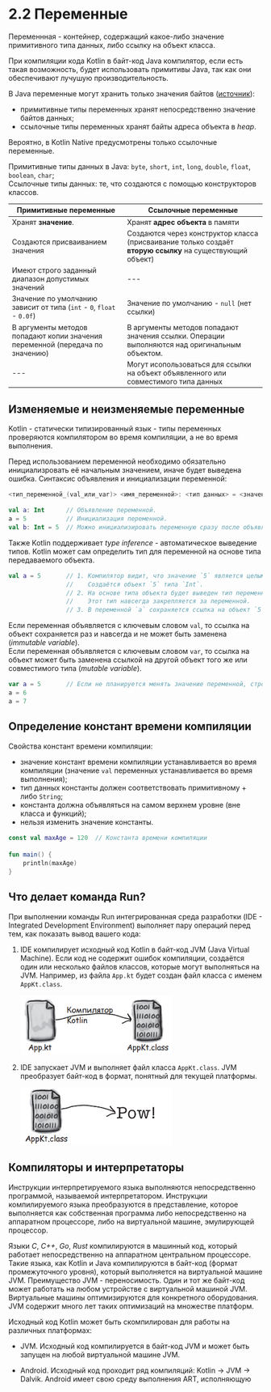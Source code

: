 # 2.2 Переменные

Переменнная - контейнер, содержащий какое-либо значение примитивного типа данных, либо ссылку на объект класса.

При компиляции кода Kotlin в байт-код Java компилятор, если есть такая возможность, будет использовать примитивы Java, так как они обеспечивают лучушую производительность.

В Java переменные могут хранить только значения байтов ([источник](https://javarush.com/groups/posts/630-primitivnihe-tipih-v-java--ne-takie-uzh-oni-i-primitivnihe)):

- примитивные типы переменных хранят непосредственно значение байтов данных;
- ссылочные типы переменных хранят байты адреса объекта в *heap*.

Вероятно, в Kotlin Native предусмотрены только ссылочные переменные.

Примитивные типы данных в Java: `byte`, `short`, `int`, `long`, `double`, `float`, `boolean`, `char`;  
Ссылочные типы данных: те, что создаются с помощью конструкторов классов.

| Примитивные переменные                                                        | Ссылочные переменные                                                                                      |
|-------------------------------------------------------------------------------|-----------------------------------------------------------------------------------------------------------|
| Хранят **значение**.                                                          | Хранят **адрес объекта** в памяти                                                                         |
| Создаются присваиванием значения                                              | Создаются через конструктор класса (присваивание только создаёт **вторую ссылку** на существующий объект) |
| Имеют строго заданный диапазон допустимых значений                            | ---                                                                                                       |
| Значение по умолчанию зависит от типа (`int` - `0`, `float` - `0.0f`)         | Значение по умолчанию - `null` (нет ссылки)                                                               |
| В аргументы методов попадают копии значения переменной (передача по значению) | В аргументы методов попадают значения ссылки. Операции выполняются над оригинальным объектом.             |
| ---                                                                           | Могут исопользоваться для ссылки на объект объявленного или совместимого типа данных                      |

## Изменяемые и неизменяемые переменные

Kotlin - статически типизированный язык - типы переменных проверяются компилятором во время компиляции, а не во время выполнения.

Перед использованием переменной необходимо обязательно инициализровать её начальным значением, иначе будет выведена ошибка. Синтаксис объявления и инициализации переменной:

```kotlin
<тип_переменной_(val_или_var)> <имя_переменной>: <тип данных> = <значение_или_объект>
```

```kotlin
val a: Int      // Объявление переменной.
a = 5           // Инициализация переменной.
val b: Int = 5  // Можно инициализировать переменную сразу после объявления. 
```

Также Kotlin поддерживает *type inference* - автоматическое выведение типов. Kotlin может сам определить тип для переменной на основе типа передаваемого объекта.

```kotlin
val a = 5       // 1. Компилятор видит, что значение `5` является целым число. 
                //    Создаётся объект `5` типа `Int`.
                // 2. На основе типа объекта будет выведен тип переменной `a` - `Int`.
                //    Этот тип навсегда закрепляется за переменной. 
                // 3. В переменной `a` сохраняется ссылка на объект `5`.
```

Если переменная объявляется с ключевым словом `val`, то ссылка на объект сохраняется раз и навсегда и не может быть заменена (*immutable variable*).  
Если переменная объявляется с ключевым словом `var`, то ссылка на объект может быть заменена ссылкой на другой объект того же или совместимого типа (*mutable variable*).

```kotlin
var a = 5       // Если не планируется менять значение переменной, строго рекомендуется определять её с val.
a = 6
a = 7
```

## Определение констант времени компиляции

Свойства констант времени компиляции:

- значение констант времени компиляции устанавливается во время компиляции (значение `val` переменных устанавливается во время выполнения);
- тип данных константы должен соответствовать примитивному + либо `String`;
- константа должна объявляться на самом верхнем уровне (вне класса и функций);
- нельзя изменить значение константы.

```kotlin
const val maxAge = 120  // Константа времени компиляции

fun main() {
    println(maxAge)
}
```

## Что делает команда Run?

При выполнении команды Run интегрированная среда разработки (IDE - Integrated Development Environment) выполняет пару операций перед тем, как показать вывод вашего кода:

1. IDE компилирует исходный код Kotlin в байт-код JVM (Java Virtual Machine). Если код не содержит ошибок компиляции, создаётся один или несколько файлов классов, которые могут выполняться на JVM. Например, из файла `App.kt` будет создан файл класса с именем `AppKt.class`.

   <img src="./images/2_2_Fig_1.png" width="300"/>

2. IDE запускает JVM и выполняет файл класса `AppKt.class`. JVM преобразует байт-код в формат, понятный для текущей платформы.

   <img src="./images/2_2_Fig_2.png" width="300"/>

## Компиляторы и интерпретаторы

Инструкции интерпретируемого языка выполняются непосредственно программой, называемой интерпретатором. Инструкции компилируемого языка преобразуются в представление, которое выполняется как собственная программа либо непосредственно на аппаратном процессоре, либо на виртуальной машине, эмулирующей процессор.

Языки *C*, *C++*, *Go*, *Rust* компилируются в машинный код, который работает непосредственно на аппаратном центральном процессоре. Такие языка, как Kotlin и Java компилируются в байт-код (формат промежуточного уровня), который выполняется на виртуальной машине JVM. Преимущество JVM - переносимость. Один и тот же байт-код может работать на любом устройстве с виртуальной машиной JVM. Виртуальные машины оптимизируются для конкретного оборудования. JVM содержит много лет таких оптимизаций на множестве платформ.

Исходный код Kotlin может быть скомпилирован для работы на различных платформах:

- JVM. Исходный код компилируется в байт-код JVM и может быть запущен на любой виртуальной машине JVM.

- Android. Исходный код проходит ряд компиляций: Kotlin -> JVM -> Dalvik. Android имеет свою среду выполнения ART, исполняющую
